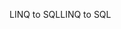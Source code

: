 <span data-ttu-id="b54b2-101">LINQ to SQL</span><span class="sxs-lookup"><span data-stu-id="b54b2-101">LINQ to SQL</span></span>